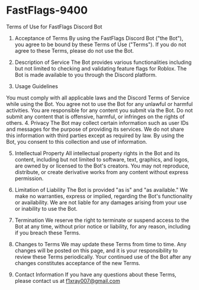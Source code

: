 # FastFlags-9400
Terms of Use for FastFlags Discord Bot

1. Acceptance of Terms
By using the FastFlags Discord Bot ("the Bot"), you agree to be bound by these Terms of Use ("Terms"). If you do not agree to these Terms, please do not use the Bot.

2. Description of Service
The Bot provides various functionalities including but not limited to checking and validating feature flags for Roblox. The Bot is made available to you through the Discord platform.

3. Usage Guidelines

You must comply with all applicable laws and the Discord Terms of Service while using the Bot.
You agree not to use the Bot for any unlawful or harmful activities.
You are responsible for any content you submit via the Bot. Do not submit any content that is offensive, harmful, or infringes on the rights of others.
4. Privacy
The Bot may collect certain information such as user IDs and messages for the purpose of providing its services. We do not share this information with third parties except as required by law. By using the Bot, you consent to this collection and use of information.

5. Intellectual Property
All intellectual property rights in the Bot and its content, including but not limited to software, text, graphics, and logos, are owned by or licensed to the Bot's creators. You may not reproduce, distribute, or create derivative works from any content without express permission.

6. Limitation of Liability
The Bot is provided "as is" and "as available." We make no warranties, express or implied, regarding the Bot's functionality or availability. We are not liable for any damages arising from your use or inability to use the Bot.

7. Termination
We reserve the right to terminate or suspend access to the Bot at any time, without prior notice or liability, for any reason, including if you breach these Terms.

8. Changes to Terms
We may update these Terms from time to time. Any changes will be posted on this page, and it is your responsibility to review these Terms periodically. Your continued use of the Bot after any changes constitutes acceptance of the new Terms.

9. Contact Information
If you have any questions about these Terms, please contact us at f1xray007@gmail.com

